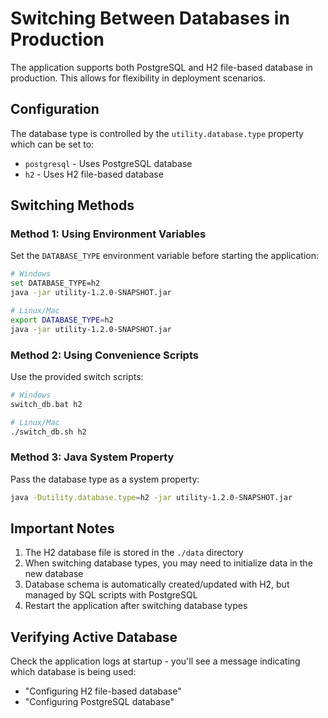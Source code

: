 # Switching Between Databases in Production

The application supports both PostgreSQL and H2 file-based database in production. This allows for flexibility in deployment scenarios.

## Configuration

The database type is controlled by the `utility.database.type` property which can be set to:
- `postgresql` - Uses PostgreSQL database
- `h2` - Uses H2 file-based database

## Switching Methods

### Method 1: Using Environment Variables

Set the `DATABASE_TYPE` environment variable before starting the application:

```bash
# Windows
set DATABASE_TYPE=h2
java -jar utility-1.2.0-SNAPSHOT.jar

# Linux/Mac
export DATABASE_TYPE=h2
java -jar utility-1.2.0-SNAPSHOT.jar
```

### Method 2: Using Convenience Scripts

Use the provided switch scripts:

```bash
# Windows
switch_db.bat h2

# Linux/Mac
./switch_db.sh h2
```

### Method 3: Java System Property

Pass the database type as a system property:

```bash
java -Dutility.database.type=h2 -jar utility-1.2.0-SNAPSHOT.jar
```

## Important Notes

1. The H2 database file is stored in the `./data` directory
2. When switching database types, you may need to initialize data in the new database
3. Database schema is automatically created/updated with H2, but managed by SQL scripts with PostgreSQL
4. Restart the application after switching database types

## Verifying Active Database

Check the application logs at startup - you'll see a message indicating which database is being used:
- "Configuring H2 file-based database"
- "Configuring PostgreSQL database"